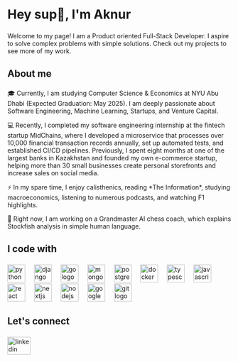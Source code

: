 <h1 align="left">Hey sup👋, I'm Aknur</h1>

###

<p align="left">Welcome to my page! I am a Product oriented Full-Stack Developer. I aspire to solve complex problems with simple solutions. Check out my projects to see more of my work.</p>

###

<h2 align="left">About me</h2>

###

<p align="left">🎓 Currently, I am studying Computer Science & Economics at NYU Abu Dhabi (Expected Graduation: May 2025). I am deeply passionate about Software Engineering, Machine Learning, Startups, and Venture Capital.</p>

<p align="left">💻 Recently, I completed my software engineering internship at the fintech startup MidChains, where I developed a microservice that processes over 10,000 financial transaction records annually, set up automated tests, and established CI/CD pipelines. Previously, I spent eight months at one of the largest banks in Kazakhstan and founded my own e-commerce startup, helping more than 30 small businesses create personal storefronts and increase sales on social media.</p>

<p align="left">⚡ In my spare time, I enjoy calisthenics, reading *The Information*, studying macroeconomics, listening to numerous podcasts, and watching F1 highlights.</p>

<p align="left">🌱 Right now, I am working on a Grandmaster AI chess coach, which explains Stockfish analysis in simple human language.</p>

###

<h2 align="left">I code with</h2>

###

<div align="left">
  <img src="https://cdn.jsdelivr.net/gh/devicons/devicon/icons/python/python-original.svg" height="40" alt="python logo"  />
  <img width="12" />
  <img src="https://cdn.jsdelivr.net/gh/devicons/devicon/icons/django/django-plain.svg" height="40" alt="django logo"  />
  <img width="12" />
  <img src="https://cdn.jsdelivr.net/gh/devicons/devicon/icons/go/go-original.svg" height="40" alt="go logo"  />
  <img width="12" />
  <img src="https://cdn.jsdelivr.net/gh/devicons/devicon/icons/mongodb/mongodb-original.svg" height="40" alt="mongodb logo"  />
  <img width="12" />
  <img src="https://cdn.jsdelivr.net/gh/devicons/devicon/icons/postgresql/postgresql-original.svg" height="40" alt="postgresql logo"  />
  <img width="12" />
  <img src="https://cdn.jsdelivr.net/gh/devicons/devicon/icons/docker/docker-original.svg" height="40" alt="docker logo"  />
  <img width="12" />
  <img src="https://cdn.jsdelivr.net/gh/devicons/devicon/icons/typescript/typescript-original.svg" height="40" alt="typescript logo"  />
  <img width="12" />
  <img src="https://cdn.jsdelivr.net/gh/devicons/devicon/icons/javascript/javascript-original.svg" height="40" alt="javascript logo"  />
  <img width="12" />
  <img src="https://cdn.jsdelivr.net/gh/devicons/devicon/icons/react/react-original.svg" height="40" alt="react logo"  />
  <img width="12" />
  <img src="https://cdn.jsdelivr.net/gh/devicons/devicon/icons/nextjs/nextjs-original.svg" height="40" alt="nextjs logo"  />
  <img width="12" />
  <img src="https://cdn.jsdelivr.net/gh/devicons/devicon/icons/nodejs/nodejs-original.svg" height="40" alt="nodejs logo"  />
  <img width="12" />
  <img src="https://cdn.jsdelivr.net/gh/devicons/devicon/icons/googlecloud/googlecloud-original.svg" height="40" alt="googlecloud logo"  />
  <img width="12" />
  <img src="https://cdn.jsdelivr.net/gh/devicons/devicon/icons/git/git-original.svg" height="40" alt="git logo"  />
</div>

###

<h2 align="left">Let's connect</h2>

###

<div align="left">
  <a href="www.linkedin.com/in/aknur-kassym" target="_blank">
    <img src="https://raw.githubusercontent.com/maurodesouza/profile-readme-generator/master/src/assets/icons/social/linkedin/default.svg" width="52" height="40" alt="linkedin logo"  />
  </a>
</div>

###



